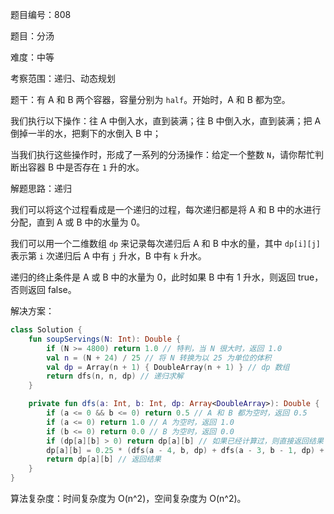 题目编号：808

题目：分汤

难度：中等

考察范围：递归、动态规划

题干：有 A 和 B 两个容器，容量分别为 `half`。开始时，A 和 B 都为空。

我们执行以下操作：往 A 中倒入水，直到装满；往 B 中倒入水，直到装满；把 A 倒掉一半的水，把剩下的水倒入 B 中；

当我们执行这些操作时，形成了一系列的分汤操作：给定一个整数 `N`，请你帮忙判断出容器 B 中是否存在 `1` 升的水。

解题思路：递归

我们可以将这个过程看成是一个递归的过程，每次递归都是将 A 和 B 中的水进行分配，直到 A 或 B 中的水量为 0。

我们可以用一个二维数组 `dp` 来记录每次递归后 A 和 B 中水的量，其中 `dp[i][j]` 表示第 `i` 次递归后 A 中有 `j` 升水，B 中有 `k` 升水。

递归的终止条件是 A 或 B 中的水量为 0，此时如果 B 中有 1 升水，则返回 true，否则返回 false。

解决方案：

```kotlin
class Solution {
    fun soupServings(N: Int): Double {
        if (N >= 4800) return 1.0 // 特判，当 N 很大时，返回 1.0
        val n = (N + 24) / 25 // 将 N 转换为以 25 为单位的体积
        val dp = Array(n + 1) { DoubleArray(n + 1) } // dp 数组
        return dfs(n, n, dp) // 递归求解
    }

    private fun dfs(a: Int, b: Int, dp: Array<DoubleArray>): Double {
        if (a <= 0 && b <= 0) return 0.5 // A 和 B 都为空时，返回 0.5
        if (a <= 0) return 1.0 // A 为空时，返回 1.0
        if (b <= 0) return 0.0 // B 为空时，返回 0.0
        if (dp[a][b] > 0) return dp[a][b] // 如果已经计算过，则直接返回结果
        dp[a][b] = 0.25 * (dfs(a - 4, b, dp) + dfs(a - 3, b - 1, dp) + dfs(a - 2, b - 2, dp) + dfs(a - 1, b - 3, dp)) // 计算结果
        return dp[a][b] // 返回结果
    }
}
```

算法复杂度：时间复杂度为 O(n^2)，空间复杂度为 O(n^2)。